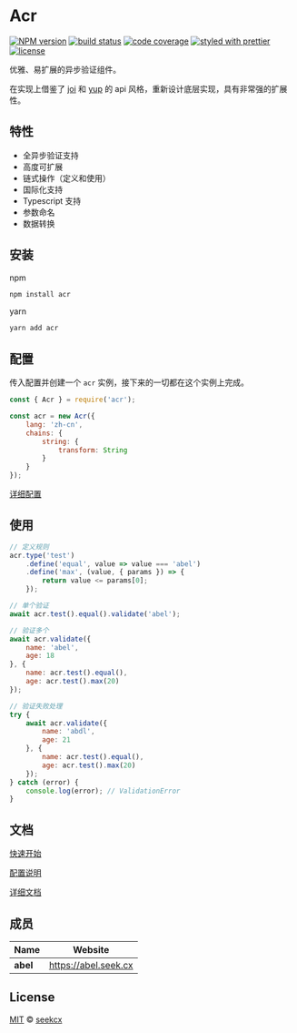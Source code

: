 # Acr

[![NPM version](https://img.shields.io/npm/v/acr.svg?style=flat-square)](https://npmjs.org/package/acr)
[![build status](https://img.shields.io/travis/seekcx/acr.svg?style=flat-square)](https://travis-ci.org/seekcx/acr)
[![code coverage](https://img.shields.io/codecov/c/github/seekcx/acr.svg?style=flat-square)](https://codecov.io/gh/seekcx/acr)
[![styled with prettier](https://img.shields.io/badge/styled_with-prettier-ff69b4.svg?style=flat-square)](https://github.com/prettier/prettier)
[![license](https://img.shields.io/github/license/seekcx/acr.svg?style=flat-square)](LICENSE)

优雅、易扩展的异步验证组件。

在实现上借鉴了 [joi](https://github.com/hapijs/joi) 和 [yup](https://github.com/jquense/yup) 的 api 风格，重新设计底层实现，具有非常强的扩展性。

## 特性

-   全异步验证支持
-   高度可扩展
-   链式操作（定义和使用）
-   国际化支持
-   Typescript 支持
-   参数命名
-   数据转换

## 安装

npm

```sh
npm install acr
```

yarn

```sh
yarn add acr
```

## 配置

传入配置并创建一个 `acr` 实例，接下来的一切都在这个实例上完成。

```js
const { Acr } = require('acr');

const acr = new Acr({
    lang: 'zh-cn',
    chains: {
        string: {
            transform: String
        }
    }
});
```

[详细配置](https://seek.gitbook.io/acr/config)

## 使用

```js
// 定义规则
acr.type('test')
    .define('equal', value => value === 'abel')
    .define('max', (value, { params }) => {
        return value <= params[0];
    });

// 单个验证
await acr.test().equal().validate('abel');

// 验证多个
await acr.validate({
    name: 'abel',
    age: 18
}, {
    name: acr.test().equal(),
    age: acr.test().max(20)
});

// 验证失败处理
try {
    await acr.validate({
        name: 'abdl',
        age: 21
    }, {
        name: acr.test().equal(),
        age: acr.test().max(20)
    });
} catch (error) {
    console.log(error); // ValidationError
}
```

## 文档

[快速开始](https://seek.gitbook.io/acr/quick-start)

[配置说明](https://seek.gitbook.io/acr/config)

[详细文档](https://seek.gitbook.io/acr)

## 成员

| Name     | Website                |
| -------- | ---------------------- |
| **abel** | <https://abel.seek.cx> |

## License

[MIT](LICENSE) © [seekcx](https://abel.seek.cx)
